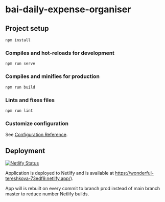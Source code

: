 # bai-daily-expense-organiser

## Project setup
```
npm install
```

### Compiles and hot-reloads for development
```
npm run serve
```

### Compiles and minifies for production
```
npm run build
```

### Lints and fixes files
```
npm run lint
```

### Customize configuration
See [Configuration Reference](https://cli.vuejs.org/config/).

## Deployment
[![Netlify Status](https://api.netlify.com/api/v1/badges/49371780-f96f-4e2f-9d35-8e98a1991deb/deploy-status)](https://app.netlify.com/sites/wonderful-tereshkova-73edf9/deploys)

Application is deployed to Netlify and is available at https://wonderful-tereshkova-73edf9.netlify.app/).

App will is rebuilt on every commit to branch prod instead of main branch master to reduce number Netlify builds.

